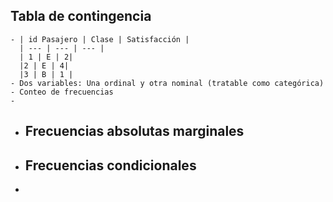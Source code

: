 ## Tabla de contingencia
	- | id Pasajero | Clase | Satisfacción |
	  | --- | --- | --- |
	  | 1 | E | 2|
	  |2 | E | 4|
	  |3 | B | 1 |
	- Dos variables: Una ordinal y otra nominal (tratable como categórica)
	- Conteo de frecuencias
	-
- ## Frecuencias absolutas marginales
- ## Frecuencias condicionales
-